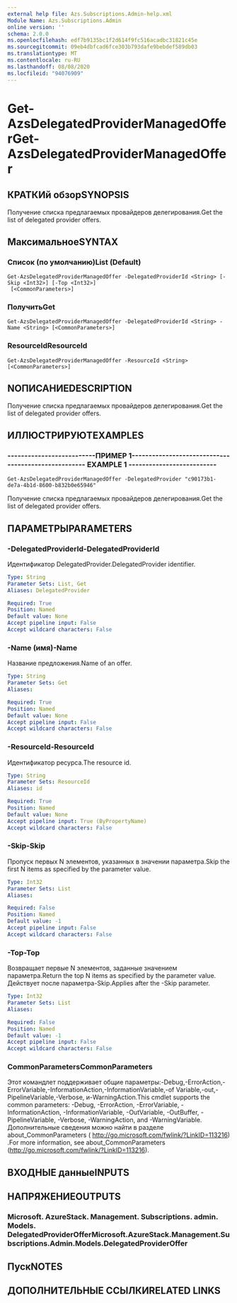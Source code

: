 ```yaml
---
external help file: Azs.Subscriptions.Admin-help.xml
Module Name: Azs.Subscriptions.Admin
online version: ''
schema: 2.0.0
ms.openlocfilehash: edf7b9135bc1f2d614f9fc516acadbc31821c45e
ms.sourcegitcommit: 09eb4dbfcad6fce303b793dafe9bebdef589db03
ms.translationtype: MT
ms.contentlocale: ru-RU
ms.lasthandoff: 08/08/2020
ms.locfileid: "94076909"
---
```

# <span data-ttu-id="38e29-101">Get-AzsDelegatedProviderManagedOffer</span><span class="sxs-lookup"><span data-stu-id="38e29-101">Get-AzsDelegatedProviderManagedOffer</span></span>

## <span data-ttu-id="38e29-102">КРАТКИй обзор</span><span class="sxs-lookup"><span data-stu-id="38e29-102">SYNOPSIS</span></span>
<span data-ttu-id="38e29-103">Получение списка предлагаемых провайдеров делегирования.</span><span class="sxs-lookup"><span data-stu-id="38e29-103">Get the list of delegated provider offers.</span></span>

## <span data-ttu-id="38e29-104">Максимальное</span><span class="sxs-lookup"><span data-stu-id="38e29-104">SYNTAX</span></span>

### <span data-ttu-id="38e29-105">Список (по умолчанию)</span><span class="sxs-lookup"><span data-stu-id="38e29-105">List (Default)</span></span>
```
Get-AzsDelegatedProviderManagedOffer -DelegatedProviderId <String> [-Skip <Int32>] [-Top <Int32>]
 [<CommonParameters>]
```

### <span data-ttu-id="38e29-106">Получить</span><span class="sxs-lookup"><span data-stu-id="38e29-106">Get</span></span>
```
Get-AzsDelegatedProviderManagedOffer -DelegatedProviderId <String> -Name <String> [<CommonParameters>]
```

### <span data-ttu-id="38e29-107">ResourceId</span><span class="sxs-lookup"><span data-stu-id="38e29-107">ResourceId</span></span>
```
Get-AzsDelegatedProviderManagedOffer -ResourceId <String> [<CommonParameters>]
```

## <span data-ttu-id="38e29-108">NОПИСАНИЕ</span><span class="sxs-lookup"><span data-stu-id="38e29-108">DESCRIPTION</span></span>
<span data-ttu-id="38e29-109">Получение списка предлагаемых провайдеров делегирования.</span><span class="sxs-lookup"><span data-stu-id="38e29-109">Get the list of delegated provider offers.</span></span>

## <span data-ttu-id="38e29-110">ИЛЛЮСТРИРУЮТ</span><span class="sxs-lookup"><span data-stu-id="38e29-110">EXAMPLES</span></span>

### <span data-ttu-id="38e29-111">--------------------------ПРИМЕР 1--------------------------</span><span class="sxs-lookup"><span data-stu-id="38e29-111">-------------------------- EXAMPLE 1 --------------------------</span></span>
```
Get-AzsDelegatedProviderManagedOffer -DelegatedProvider "c90173b1-de7a-4b1d-8600-b832b0e65946"
```

<span data-ttu-id="38e29-112">Получение списка предлагаемых провайдеров делегирования.</span><span class="sxs-lookup"><span data-stu-id="38e29-112">Get the list of delegated provider offers.</span></span>

## <span data-ttu-id="38e29-113">ПАРАМЕТРЫ</span><span class="sxs-lookup"><span data-stu-id="38e29-113">PARAMETERS</span></span>

### <span data-ttu-id="38e29-114">-DelegatedProviderId</span><span class="sxs-lookup"><span data-stu-id="38e29-114">-DelegatedProviderId</span></span>
<span data-ttu-id="38e29-115">Идентификатор DelegatedProvider.</span><span class="sxs-lookup"><span data-stu-id="38e29-115">DelegatedProvider identifier.</span></span>

```yaml
Type: String
Parameter Sets: List, Get
Aliases: DelegatedProvider

Required: True
Position: Named
Default value: None
Accept pipeline input: False
Accept wildcard characters: False
```

### <span data-ttu-id="38e29-116">-Name (имя)</span><span class="sxs-lookup"><span data-stu-id="38e29-116">-Name</span></span>
<span data-ttu-id="38e29-117">Название предложения.</span><span class="sxs-lookup"><span data-stu-id="38e29-117">Name of an offer.</span></span>

```yaml
Type: String
Parameter Sets: Get
Aliases: 

Required: True
Position: Named
Default value: None
Accept pipeline input: False
Accept wildcard characters: False
```

### <span data-ttu-id="38e29-118">-ResourceId</span><span class="sxs-lookup"><span data-stu-id="38e29-118">-ResourceId</span></span>
<span data-ttu-id="38e29-119">Идентификатор ресурса.</span><span class="sxs-lookup"><span data-stu-id="38e29-119">The resource id.</span></span>

```yaml
Type: String
Parameter Sets: ResourceId
Aliases: id

Required: True
Position: Named
Default value: None
Accept pipeline input: True (ByPropertyName)
Accept wildcard characters: False
```

### <span data-ttu-id="38e29-120">-Skip</span><span class="sxs-lookup"><span data-stu-id="38e29-120">-Skip</span></span>
<span data-ttu-id="38e29-121">Пропуск первых N элементов, указанных в значении параметра.</span><span class="sxs-lookup"><span data-stu-id="38e29-121">Skip the first N items as specified by the parameter value.</span></span>

```yaml
Type: Int32
Parameter Sets: List
Aliases: 

Required: False
Position: Named
Default value: -1
Accept pipeline input: False
Accept wildcard characters: False
```

### <span data-ttu-id="38e29-122">-Top</span><span class="sxs-lookup"><span data-stu-id="38e29-122">-Top</span></span>
<span data-ttu-id="38e29-123">Возвращает первые N элементов, заданные значением параметра.</span><span class="sxs-lookup"><span data-stu-id="38e29-123">Return the top N items as specified by the parameter value.</span></span>
<span data-ttu-id="38e29-124">Действует после параметра-Skip.</span><span class="sxs-lookup"><span data-stu-id="38e29-124">Applies after the -Skip parameter.</span></span>

```yaml
Type: Int32
Parameter Sets: List
Aliases: 

Required: False
Position: Named
Default value: -1
Accept pipeline input: False
Accept wildcard characters: False
```

### <span data-ttu-id="38e29-125">CommonParameters</span><span class="sxs-lookup"><span data-stu-id="38e29-125">CommonParameters</span></span>
<span data-ttu-id="38e29-126">Этот командлет поддерживает общие параметры:-Debug,-ErrorAction,-ErrorVariable,-InformationAction,-InformationVariable,-of Variable,-out,-PipelineVariable,-Verbose, и-WarningAction.</span><span class="sxs-lookup"><span data-stu-id="38e29-126">This cmdlet supports the common parameters: -Debug, -ErrorAction, -ErrorVariable, -InformationAction, -InformationVariable, -OutVariable, -OutBuffer, -PipelineVariable, -Verbose, -WarningAction, and -WarningVariable.</span></span> <span data-ttu-id="38e29-127">Дополнительные сведения можно найти в разделе about_CommonParameters ( http://go.microsoft.com/fwlink/?LinkID=113216) .</span><span class="sxs-lookup"><span data-stu-id="38e29-127">For more information, see about_CommonParameters (http://go.microsoft.com/fwlink/?LinkID=113216).</span></span>

## <span data-ttu-id="38e29-128">ВХОДНЫЕ данные</span><span class="sxs-lookup"><span data-stu-id="38e29-128">INPUTS</span></span>

## <span data-ttu-id="38e29-129">НАПРЯЖЕНИЕ</span><span class="sxs-lookup"><span data-stu-id="38e29-129">OUTPUTS</span></span>

### <span data-ttu-id="38e29-130">Microsoft. AzureStack. Management. Subscriptions. admin. Models. DelegatedProviderOffer</span><span class="sxs-lookup"><span data-stu-id="38e29-130">Microsoft.AzureStack.Management.Subscriptions.Admin.Models.DelegatedProviderOffer</span></span>

## <span data-ttu-id="38e29-131">Пуск</span><span class="sxs-lookup"><span data-stu-id="38e29-131">NOTES</span></span>

## <span data-ttu-id="38e29-132">ДОПОЛНИТЕЛЬНЫЕ ССЫЛКИ</span><span class="sxs-lookup"><span data-stu-id="38e29-132">RELATED LINKS</span></span>

